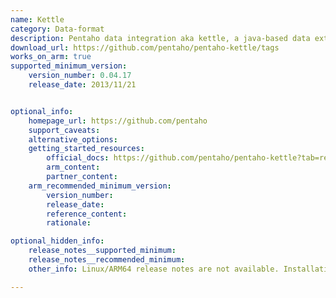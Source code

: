 ```yaml
---
name: Kettle
category: Data-format
description: Pentaho data integration aka kettle, a java-based data extraction, transformation and loading (ETL) application with optional GUI.
download_url: https://github.com/pentaho/pentaho-kettle/tags
works_on_arm: true
supported_minimum_version:
    version_number: 0.04.17
    release_date: 2013/11/21


optional_info:
    homepage_url: https://github.com/pentaho
    support_caveats:
    alternative_options:
    getting_started_resources:
        official_docs: https://github.com/pentaho/pentaho-kettle?tab=readme-ov-file#how-to-build
        arm_content:
        partner_content:
    arm_recommended_minimum_version:
        version_number:
        release_date:
        reference_content:
        rationale:

optional_hidden_info:
    release_notes__supported_minimum:
    release_notes__recommended_minimum:
    other_info: Linux/ARM64 release notes are not available. Installation and Testing were done using "apt-get install etl-dev" kindly [refer](https://launchpad.net/ubuntu/+source/etl). The minimum version of kettle v0.04.17 corresponds to ubuntu:14.04 and v1.4.0 to ubuntu:22.04.

---
```

